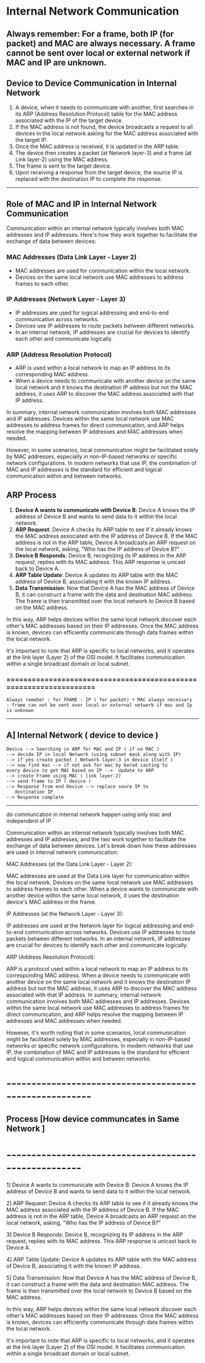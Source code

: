 
# Internal Network Communication

Always remember: For a frame, both IP (for packet) and MAC are always necessary. A frame cannot be sent over local or external network if MAC and IP are unknown.
-----
## Device to Device Communication in Internal Network

1. A device, when it needs to communicate with another, first searches in its ARP (Address Resolution Protocol) table for the MAC address associated with the IP of the target device.
2. If the MAC address is not found, the device broadcasts a request to all devices in the local network asking for the MAC address associated with the target IP.
3. Once the MAC address is received, it is updated in the ARP table.
4. The device then creates a packet (at Network layer-3) and a frame (at Link layer-2) using the MAC address.
5. The frame is sent to the target device.
6. Upon receiving a response from the target device, the source IP is replaced with the destination IP to complete the response.

------
## Role of MAC and IP in Internal Network Communication

Communication within an internal network typically involves both MAC addresses and IP addresses. Here's how they work together to facilitate the exchange of data between devices:

### MAC Addresses (Data Link Layer - Layer 2)

- MAC addresses are used for communication within the local network.
- Devices on the same local network use MAC addresses to address frames to each other.

### IP Addresses (Network Layer - Layer 3)

- IP addresses are used for logical addressing and end-to-end communication across networks.
- Devices use IP addresses to route packets between different networks.
- In an internal network, IP addresses are crucial for devices to identify each other and communicate logically.

### ARP (Address Resolution Protocol)

- ARP is used within a local network to map an IP address to its corresponding MAC address.
- When a device needs to communicate with another device on the same local network and it knows the destination IP address but not the MAC address, it uses ARP to discover the MAC address associated with that IP address.

In summary, internal network communication involves both MAC addresses and IP addresses. Devices within the same local network use MAC addresses to address frames for direct communication, and ARP helps resolve the mapping between IP addresses and MAC addresses when needed.

However, in some scenarios, local communication might be facilitated solely by MAC addresses, especially in non-IP-based networks or specific network configurations. In modern networks that use IP, the combination of MAC and IP addresses is the standard for efficient and logical communication within and between networks.

## ARP Process

1. **Device A wants to communicate with Device B**: Device A knows the IP address of Device B and wants to send data to it within the local network.
2. **ARP Request**: Device A checks its ARP table to see if it already knows the MAC address associated with the IP address of Device B. If the MAC address is not in the ARP table, Device A broadcasts an ARP request on the local network, asking, "Who has the IP address of Device B?"
3. **Device B Responds**: Device B, recognizing its IP address in the ARP request, replies with its MAC address. This ARP response is unicast back to Device A.
4. **ARP Table Update**: Device A updates its ARP table with the MAC address of Device B, associating it with the known IP address.
5. **Data Transmission**: Now that Device A has the MAC address of Device B, it can construct a frame with the data and destination MAC address. The frame is then transmitted over the local network to Device B based on the MAC address.

In this way, ARP helps devices within the same local network discover each other's MAC addresses based on their IP addresses. Once the MAC address is known, devices can efficiently communicate through data frames within the local network.

It's important to note that ARP is specific to local networks, and it operates at the link layer (Layer 2) of the OSI model. It facilitates communication within a single broadcast domain or local subnet.


### ==================================================================

    Always remeber : for FRAME : IP ( for packet) + MAC always necessary 
    - frame can not be sent over local or external network if mac and Ip is unknown

---------------------------------------------------------
   A] Internal Network ( device to device )
---------------------------------------------------------

    Device --> Searching in ARP for MAC and IP ( if no MAC )
    --> decide IP in local Network (using subnet mask along with IP)
    --> if yes create packet ( Network layer-3 in device itself )
    --> now find mac --> if not ask for mac by borad casting to
    every device to get MAC based on IP -->  Update to ARP
    --> create Frame using MAC ( link layer-2)
    --> send frame to IP ( device )
    --> Response from end Device --> replace soure IP to 
       destination IP
    --> Response complete

------

do communcation in internal network happen using only 
mac and independent of IP

Communication within an internal network typically 
involves both MAC addresses and IP addresses, and the 
two work together to facilitate the exchange of data 
between devices. Let's break down how these addresses 
are used in internal network communication:

MAC Addresses (at the Data Link Layer - Layer 2):

MAC addresses are used at the Data Link layer for 
communication within the local network.
Devices on the same local network use MAC addresses 
to address frames to each other.
When a device wants to communicate with another device 
within the same local network, it uses the destination 
device's MAC address in the frame.

IP Addresses (at the Network Layer - Layer 3):

IP addresses are used at the Network layer for logical 
addressing and end-to-end communication across networks.
Devices use IP addresses to route packets between different networks.
In an internal network, IP addresses are crucial 
for devices to identify each other and communicate logically.

ARP (Address Resolution Protocol):

ARP is a protocol used within a local network to map an 
IP address to its corresponding MAC address.
When a device needs to communicate with another device 
on the same local network and it knows the destination 
IP address but not the MAC address, it uses ARP to 
discover the MAC address associated with that IP address.
In summary, internal network communication involves 
both MAC addresses and IP addresses. Devices within the 
same local network use MAC addresses to address frames 
for direct communication, and ARP helps resolve the 
mapping between IP addresses and MAC addresses when needed.

However, it's worth noting that in some scenarios, local 
communication might be facilitated solely by MAC addresses, 
especially in non-IP-based networks or specific network 
configurations. In modern networks that use IP, the combination 
of MAC and IP addresses is the standard for efficient and 
logical communication within and between networks.

# -------------------------------------------------------
  ## Process [How device communcates in Same Network ]
# -----------------------------------------------------

1] Device A wants to communicate with Device B:
    Device A knows the IP address of Device B and wants to send data 
    to it within the local network.

2] ARP Request:
    Device A checks its ARP table to see if it already knows the 
    MAC address associated with the IP address of Device B.
    If the MAC address is not in the ARP table, Device A broadcasts an 
    ARP request on the local network, asking, "Who has the IP address of Device B?"

3] Device B Responds:
    Device B, recognizing its IP address in the ARP request, 
    replies with its MAC address.
    This ARP response is unicast back to Device A.

4] ARP Table Update:
    Device A updates its ARP table with the MAC address of Device B, 
    associating it with the known IP address.

5] Data Transmission:
    Now that Device A has the MAC address of Device B, it can 
    construct a frame with the data and destination MAC address.
    The frame is then transmitted over the local network to 
    Device B based on the MAC address.

In this way, ARP helps devices within the same local network 
discover each other's MAC addresses based on their IP addresses. 
Once the MAC address is known, devices can efficiently communicate 
through data frames within the local network.

It's important to note that ARP is specific to local networks, and 
it operates at the link layer (Layer 2) of the OSI model. It facilitates 
communication within a single broadcast domain or local subnet.
